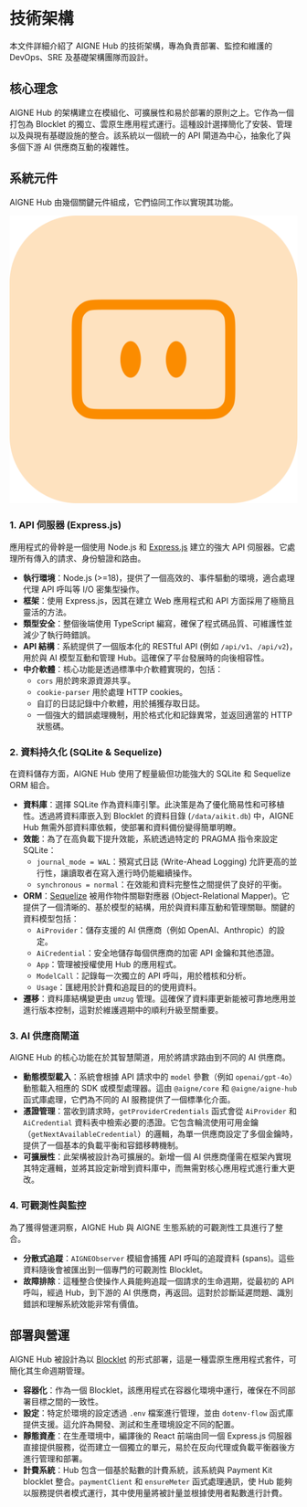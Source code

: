 # 技術架構

本文件詳細介紹了 AIGNE Hub 的技術架構，專為負責部署、監控和維護的 DevOps、SRE 及基礎架構團隊而設計。

## 核心理念

AIGNE Hub 的架構建立在模組化、可擴展性和易於部署的原則之上。它作為一個打包為 Blocklet 的獨立、雲原生應用程式運行。這種設計選擇簡化了安裝、管理以及與現有基礎設施的整合。該系統以一個統一的 API 閘道為中心，抽象化了與多個下游 AI 供應商互動的複雜性。

## 系統元件

AIGNE Hub 由幾個關鍵元件組成，它們協同工作以實現其功能。

![AIGNE Hub Logo](../../../blocklets/core/screenshots/logo.png)

### 1. API 伺服器 (Express.js)

應用程式的骨幹是一個使用 Node.js 和 [Express.js](https://expressjs.com/) 建立的強大 API 伺服器。它處理所有傳入的請求、身份驗證和路由。

-   **執行環境**：Node.js (>=18)，提供了一個高效的、事件驅動的環境，適合處理代理 API 呼叫等 I/O 密集型操作。
-   **框架**：使用 Express.js，因其在建立 Web 應用程式和 API 方面採用了極簡且靈活的方法。
-   **類型安全**：整個後端使用 TypeScript 編寫，確保了程式碼品質、可維護性並減少了執行時錯誤。
-   **API 結構**：系統提供了一個版本化的 RESTful API (例如 `/api/v1`、`/api/v2`)，用於與 AI 模型互動和管理 Hub。這確保了平台發展時的向後相容性。
-   **中介軟體**：核心功能是透過標準中介軟體實現的，包括：
    -   `cors` 用於跨來源資源共享。
    -   `cookie-parser` 用於處理 HTTP cookies。
    -   自訂的日誌記錄中介軟體，用於捕獲存取日誌。
    -   一個強大的錯誤處理機制，用於格式化和記錄異常，並返回適當的 HTTP 狀態碼。

### 2. 資料持久化 (SQLite & Sequelize)

在資料儲存方面，AIGNE Hub 使用了輕量級但功能強大的 SQLite 和 Sequelize ORM 組合。

-   **資料庫**：選擇 SQLite 作為資料庫引擎。此決策是為了優化簡易性和可移植性。透過將資料庫嵌入到 Blocklet 的資料目錄 (`/data/aikit.db`) 中，AIGNE Hub 無需外部資料庫依賴，使部署和資料備份變得簡單明瞭。
-   **效能**：為了在高負載下提升效能，系統透過特定的 PRAGMA 指令來設定 SQLite：
    -   `journal_mode = WAL`：預寫式日誌 (Write-Ahead Logging) 允許更高的並行性，讓讀取者在寫入進行時仍能繼續操作。
    -   `synchronous = normal`：在效能和資料完整性之間提供了良好的平衡。
-   **ORM**：[Sequelize](https://sequelize.org/) 被用作物件關聯對應器 (Object-Relational Mapper)。它提供了一個清晰的、基於模型的結構，用於與資料庫互動和管理關聯。關鍵的資料模型包括：
    -   `AiProvider`：儲存支援的 AI 供應商（例如 OpenAI、Anthropic）的設定。
    -   `AiCredential`：安全地儲存每個供應商的加密 API 金鑰和其他憑證。
    -   `App`：管理被授權使用 Hub 的應用程式。
    -   `ModelCall`：記錄每一次獨立的 API 呼叫，用於稽核和分析。
    -   `Usage`：匯總用於計費和追蹤目的的使用資料。
-   **遷移**：資料庫結構變更由 `umzug` 管理。這確保了資料庫更新能被可靠地應用並進行版本控制，這對於維護週期中的順利升級至關重要。

### 3. AI 供應商閘道

AIGNE Hub 的核心功能在於其智慧閘道，用於將請求路由到不同的 AI 供應商。

-   **動態模型載入**：系統會根據 API 請求中的 `model` 參數（例如 `openai/gpt-4o`）動態載入相應的 SDK 或模型處理器。這由 `@aigne/core` 和 `@aigne/aigne-hub` 函式庫處理，它們為不同的 AI 服務提供了一個標準化介面。
-   **憑證管理**：當收到請求時，`getProviderCredentials` 函式會從 `AiProvider` 和 `AiCredential` 資料表中檢索必要的憑證。它包含輪流使用可用金鑰（`getNextAvailableCredential`）的邏輯，為單一供應商設定了多個金鑰時，提供了一個基本的負載平衡和容錯移轉機制。
-   **可擴展性**：此架構被設計為可擴展的。新增一個 AI 供應商僅需在框架內實現其特定邏輯，並將其設定新增到資料庫中，而無需對核心應用程式進行重大更改。

### 4. 可觀測性與監控

為了獲得營運洞察，AIGNE Hub 與 AIGNE 生態系統的可觀測性工具進行了整合。

-   **分散式追蹤**：`AIGNEObserver` 模組會捕獲 API 呼叫的追蹤資料 (spans)。這些資料隨後會被匯出到一個專門的可觀測性 Blocklet。
-   **故障排除**：這種整合使操作人員能夠追蹤一個請求的生命週期，從最初的 API 呼叫，經過 Hub，到下游的 AI 供應商，再返回。這對於診斷延遲問題、識別錯誤和理解系統效能非常有價值。

## 部署與營運

AIGNE Hub 被設計為以 [Blocklet](https://blocklet.io) 的形式部署，這是一種雲原生應用程式套件，可簡化其生命週期管理。

-   **容器化**：作為一個 Blocklet，該應用程式在容器化環境中運行，確保在不同部署目標之間的一致性。
-   **設定**：特定於環境的設定透過 `.env` 檔案進行管理，並由 `dotenv-flow` 函式庫提供支援。這允許為開發、測試和生產環境設定不同的配置。
-   **靜態資產**：在生產環境中，編譯後的 React 前端由同一個 Express.js 伺服器直接提供服務，從而建立一個獨立的單元，易於在反向代理或負載平衡器後方進行管理和部署。
-   **計費系統**：Hub 包含一個基於點數的計費系統，該系統與 Payment Kit blocklet 整合。`paymentClient` 和 `ensureMeter` 函式處理通訊，使 Hub 能夠以服務提供者模式運行，其中使用量將被計量並根據使用者點數進行計費。
